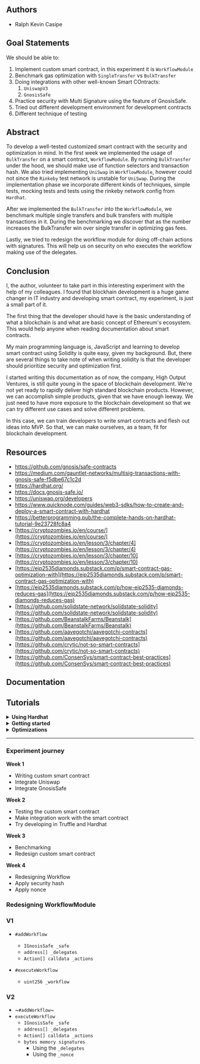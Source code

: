 ## Authors
* Ralph Kevin Casipe

## Goal Statements
We should be able to:
1. Implement custom smart contract, in this experiment it is `WorkflowModule`
2. Benchmark gas optimization with `SingleTransfer` vs `BulkTransfer`
3. Doing integrations with other well-known Smart COntracts:
   1. `UniswapV3`
   2. `GnosisSafe`
4. Practice security with Multi Signature using the feature of GnosisSafe.
5. Tried out different development environment for development contracts
6. Different technique of testing

<!-- TODO: Finish up Abstract -->
## Abstract
To develop a well-tested customized smart contract with the security and optimization in mind. In the first week we implemented the usage of `BulkTransfer` on a smart contract, `WorkflowModule`. By running `BulkTransfer` under the hood, we should make use of function selectors and transaction hash. We also tried implementing `UniSwap` in `WorkflowModule`, however could not since the `Rinkeby` test network is unstable for `UniSwap`. During the implementation phase we incorporate different kinds of techniques, simple tests, mocking tests and tests using the rinkeby network config from `Hardhat`. 

After we implemented the `BulkTransfer` into the `WorkflowModule`, we benchmark multiple single transfers and bulk transfers with multiple transactions in it. During the benchmarking we discover that as the number increases the BulkTransfer win over single transfer in optimizing gas fees. 

Lastly, we tried to redesign the workflow module for doing off-chain actions with signatures. This will help us on security on who executes the workflow making use of the delegates.

## Conclusion
I, the author, volunteer to take part in this interesting experiment with the help of my colleagues. I found 
that blockhain development is a huge game changer in IT industry and developing smart contract, my experiment, is just a small part of it.

The first thing that the developer should have is the basic understanding of what a blockchain is and what are basic concept of Ethereum's ecosystem. This would help anyone when reading documentation about smart contracts.

My main programming language is, JavaScript and learning to develop smart contract using Solidity is quite easy, given my background. But, there are several things to take note of when writing solidity is that the developer should prioritize security and optimization first.

I started writing this documentation as of now, the company, High Output Ventures, is still quite young in the space of blockchain development. We're not yet ready to rapidly deliver high standard blockchain products. However, we can accomplish simple products, given that we have enough leeway. We just need to have more exposure to the blockchain development so that we can try different use cases and solve different problems.

In this case, we can train developers to write smart contracts and flesh out ideas into MVP. So that, we can make ourselves, as a team, fit for blockchain development.

## Resources
* https://github.com/gnosis/safe-contracts
* https://medium.com/gauntlet-networks/multisig-transactions-with-gnosis-safe-f5dbe67c1c2d
* https://hardhat.org/
* https://docs.gnosis-safe.io/
* https://uniswap.org/developers
* https://www.quicknode.com/guides/web3-sdks/how-to-create-and-deploy-a-smart-contract-with-hardhat
* https://betterprogramming.pub/the-complete-hands-on-hardhat-tutorial-9e23728fc8a4
* [https://cryptozombies.io/en/course/](https://cryptozombies.io/en/course/)
* [https://cryptozombies.io/en/lesson/3/chapter/4](https://cryptozombies.io/en/lesson/3/chapter/4)
* [https://cryptozombies.io/en/lesson/3/chapter/10](https://cryptozombies.io/en/lesson/3/chapter/10)
* [https://eip2535diamonds.substack.com/p/smart-contract-gas-optimization-with](https://eip2535diamonds.substack.com/p/smart-contract-gas-optimization-with)
* [https://eip2535diamonds.substack.com/p/how-eip2535-diamonds-reduces-gas](https://eip2535diamonds.substack.com/p/how-eip2535-diamonds-reduces-gas)
* [https://github.com/solidstate-network/solidstate-solidity](https://github.com/solidstate-network/solidstate-solidity)
* [https://github.com/BeanstalkFarms/Beanstalk](https://github.com/BeanstalkFarms/Beanstalk)
* [https://github.com/aavegotchi/aavegotchi-contracts](https://github.com/aavegotchi/aavegotchi-contracts)
* [https://github.com/crytic/not-so-smart-contracts](https://github.com/crytic/not-so-smart-contracts)
* [https://github.com/ConsenSys/smart-contract-best-practices](https://github.com/ConsenSys/smart-contract-best-practices)


## Documentation

## Tutorials

<details>
  <summary><b>Using Hardhat</b></summary>
  # Advanced Sample Hardhat Project

  This project demonstrates an advanced Hardhat use case, integrating other tools commonly used alongside Hardhat in the ecosystem.

  The project comes with a sample contract, a test for that contract, a sample script that deploys that contract, and an example of a task implementation, which simply lists the available accounts. It also comes with a variety of other tools, preconfigured to work with the project code.

  Try running some of the following tasks:

  ```shell
  npx hardhat accounts
  npx hardhat compile
  npx hardhat clean
  npx hardhat test
  npx hardhat node
  npx hardhat help
  REPORT_GAS=true npx hardhat test
  npx hardhat coverage
  npx hardhat run scripts/deploy.ts
  TS_NODE_FILES=true npx ts-node scripts/deploy.ts
  npx eslint '**/*.{js,ts}'
  npx eslint '**/*.{js,ts}' --fix
  npx prettier '**/*.{json,sol,md}' --check
  npx prettier '**/*.{json,sol,md}' --write
  npx solhint 'contracts/**/*.sol'
  npx solhint 'contracts/**/*.sol' --fix
  ```

  # Etherscan verification

  To try out Etherscan verification, you first need to deploy a contract to an Ethereum network that's supported by Etherscan, such as Ropsten.

  In this project, copy the .env.example file to a file named .env, and then edit it to fill in the details. Enter your Etherscan API key, your Ropsten node URL (eg from Alchemy), and the private key of the account which will send the deployment transaction. With a valid .env file in place, first deploy your contract:

  ```shell
  hardhat run --network ropsten scripts/sample-script.ts
  ```

  Then, copy the deployment address and paste it in to replace `DEPLOYED_CONTRACT_ADDRESS` in this command:

  ```shell
  npx hardhat verify --network ropsten DEPLOYED_CONTRACT_ADDRESS "Hello, Hardhat!"
  ```

  # Performance optimizations

  For faster runs of your tests and scripts, consider skipping ts-node's type checking by setting the environment variable `TS_NODE_TRANSPILE_ONLY` to `1` in hardhat's environment. For more details see [the documentation](https://hardhat.org/guides/typescript.html#performance-optimizations).
</details>

<details>
  <summary><b>Getting started</b></summary>

  Create the project directory
  ```sh
  ~ $  mkdir getting-started; cd getting-started
  ```

  Initializing the NodeJS project
  ```sh
  ~/getting-started $ npm init -y
  ```

  Finding developments tools for smart contract development
  - Truffle Suite
  - Brownie
  - Dapp Tools
  - Foundry
  - **Hardhat**
  - Remix

  **Using hardhat**

  Install `hardhat`
  ```sh
  ~/getting-started $ npm install -D hardhat
  ```

  Barebones installation using `TypeScript`
  ```sh
  ~/getting-started $ npx hardhat 


  Welcome to Hardhat v2.0.8

  ? What do you want to do? …
    Create a sample project
    Create an advanced sample project
  > Create an advanced sample project that uses TypeScript
    Create an empty hardhat.config.js
    Quit
  ```

  > 💡 **TIP**
  > 
  >Hardhat will let you know how, but, in case you missed it, you can install them with,
  > ```sh
  >npm install -D @nomiclabs/hardhat-waffle ethereum-waffle chai @nomiclabs/hardhat-ethers ethers
  >```

  Add this rule in `eslintrc.js`
  ```js
  'prettier/prettier': ['error', { singleQuote: true, trailingComma: true, semi: true }]
  ```

  Update the `"test"` iln `package.json`
  From:
  ```json
  "scripts": {
    "test": "echo \"Error: no test specified\" && exit 1"
  }
  ```
  To:
  ```json
  "scripts": {
    "test": "hardhat test"
  }
  ```

  Install `chai-as-promised`
  ```sh
  npm i -D chai-as-promised @types/chai-as-promised
  ```

  Update the test
  ```ts
  import { expect, use } from "chai";
  import { ethers } from "hardhat";
  import chaiAsPromised from 'chai-as-promised';

  use(chaiAsPromised);

  describe("Lottery", function () {
    it('should be deployed', async () => {
      const Lottery = await ethers.getContractFactory('Lottery');

      await expect(Lottery.deploy('test')).to.eventually.fulfilled;
    });
  });
  ```
  Run the test above using `npm t` and **it will fail**.
  ```sh
    Lottery
      1) should be deployed


    0 passing (634ms)
    1 failing

    1) Lottery
        should be deployed:
      HardhatError: HH700: Artifact for contract "Lottery" not found. 
  ```

  Update the `Greeter.sol` to `Lottery.sol` to this:
  ```solidity
  //SPDX-License-Identifier: Unlicense
  pragma solidity ^0.8.0;

  contract Lottery {
      string private greeting;

      constructor(string memory _greeting) {
          greeting = _greeting;
      }

      function greet() public view returns (string memory) {
          return greeting;
      }

      function setGreeting(string memory _greeting) public {
          greeting = _greeting;
      }
  }
  ```
  Run the test again, `npm t` and it will pass:
  ```sh
    Lottery
      ✓ should be deployed (765ms)


    1 passing (766ms)
  ```

  We're going to remove the `constructor`, `#greet`, `setGreeting` and `.greeting`
  ```solidity
  //SPDX-License-Identifier: Unlicense
  pragma solidity ^0.8.0;

  contract Lottery {}
  ```

  Update the test so that we're expecting a method, `sum`.
  ```ts
  describe('#sum', () => {
    it('should have sum method', async () => {
      expect(contract.sum).to.be.exist;
    });
  });
  ```

  Run the tests and expect it to fail.
  ```
  FAILED
  ```

  Update the `Lottery.sol`
  ```
  //SPDX-License-Identifier: Unlicense
  pragma solidity ^0.8.0;

  contract Lottery {
    function sum() public {}
  }
  ```

  Run the tests and it will pass
  ```
  PASSED
  ```

  Update the test to have fully functional `#sum`
  ```ts
  describe('#sum', () => {
    it('should have sum method', async () => {
      expect(contract.sum).to.be.exist;
    });

    it('should return 3 when the given parametes are 1 and 2', async () => {
      const sum = await contract.sum(1, 2);

      expect(sum).to.be.exist;
    });
  });
  ```

  The test would fail again
  ```
  FAILED
  ```

  Update the `Lottery.sol` to pass the failing test
  ```
  //SPDX-License-Identifier: Unlicense
  pragma solidity ^0.8.0;

  contract Lottery {
    function sum(uint _a, uint _b) public pure returns(uint) {
        return _a + _b;
    }
  }
  ```

  Let deploy this contract in `Rinkeby` test network:
  Update your `hardhat.config.ts`
  ```ts
  ...

  const config: HardhatUserConfig = {
    solidity: "0.8.4",
    networks: {
      rinkeby: {
        url: process.env.RINKEBY_URL || "",
        accounts:
          process.env.PRIVATE_KEY !== undefined ? [process.env.PRIVATE_KEY] : [],
      },
    },
    gasReporter: {
      enabled: process.env.REPORT_GAS !== undefined,
      currency: "USD",
    },
    etherscan: {
      apiKey: process.env.ETHERSCAN_API_KEY
    },
    mocha: {
      bail: true,
    },
  };

  export default config;
  ```

  Choosing Node Providers:
  1. Infura
  2. **Alchemy**

  Registering to **Alchemy**

  Registering to **Etherscan**

  Exporting your private key in **Metamask**

  Update your `.env` file

  ```sh
  ETHERSCAN_API_KEY=<YOUR ETHERSCAN API KEY>
  RINKEBY_URL=<YOUR ALCHEMY API KEY>
  PRIVATE_KEY=<YOU ACCOUNT PRIVATE FROM METAMASK>
  ```
  
  Update your `scripts/deploy.ts`
  ```ts
  async function main() {
    // Hardhat always runs the compile task when running scripts with its command
    // line interface.
    //
    // If this script is run directly using `node` you may want to call compile
    // manually to make sure everything is compiled
    // await hre.run('compile');

    const owner = ethers.provider.getSigner('You accounts address');

    // We get the contract to deploy
    const Lottery = await ethers.getContractFactory("Lottery");
    const contract = await Lottery.deploy();

    await contract.deployed();

    console.log("Lottery deployed to:", contract.address);
  }
  ```

  Update your `package.json`
  ```json
  "scripts": {
    ...
    "deploy": "hardhat run scripts/deploy.ts --network rinkeby"
  }
  ```

  Run this command:
  ```sh
  npm run deploy rinkeby
  ```

  After that copy the contract address of the Lottery for verification

  And run:
  ```
  npx hardhat verifiy --network rinkeby <Lottery's contract address>
  ```
</details>

<details>
  <summary><b>Optimizations</b></summary>


  Structuring `struct`

  ```
  struct ExpensiveStruct {
    address addressOne;
    uint8 numberOne;
    string stringOne;
    uint8 numberTwo;
    address addressTwo;
    string stringTwo;
  }

  struct CheapStruct {
    address addressOne;
    address addressTwo;
    uint8 numberOne;
    uint8 numberTwo;
    string stringOne;
    string stringTwo;
  }
  ```

  **View functions don’t cost Gas**

  `view` functions don't cost any gas when they're called externally by a user.

  This is because `view` functions don't actually change anything on the blockchain – they only read the data. So marking a function with `view` tells `web3.js` that it only needs to query your local Ethereum node to run the function, and it doesn't actually have to create a transaction on the blockchain (which would need to be run on every single node, and cost gas).

  We'll cover setting up web3.js with your own node later. But for now, the big takeaway is that you can optimize your DApp's gas usage for your users by using read-only `external view` functions wherever possible.

  ```solidity
  contract MyContract {
    ...
    struct User {
      ...,
      string name;
    }
    
    User[] public users;

    function getNameByUser(uint userId) external view returns(string memory) {
      return users[userId].name;
    }
  }
  ```

  > *Note: If a `view` function is called internally from another function in the same contract that is **not** a `view` function, it will still cost gas. This is because the other function creates a transaction on Ethereum, and will still need to be verified from every node. So `view` functions are only free when they're called externally.*
  
  **Reading constants and immutable variables**

  ```solidity
  contract CallMyName {
    string public NAME = "ETH"; // Expensive 24586 Gas
    string public constant CONSTANT_NAME = "ETH"; // Cheap 21865 Gas
  }
  ```

  **Reading and writing local variables**

  Expensive:

  ```solidity
  contract Expensive {
    uint16[] public myArray;
    uint16 public myCounter = 0;

    function run() external {                
      for(uint256 index; index < myArray.length; index++) { // state reads
        myCounter++; // state reads and writes
      }        
    }
  }
  ```

  Cheap:

  ```solidity
  contract Cheap {
    uint16[] public myArray;
    uint16 public stateCounter = 0;

    function run() external {
        uint16 length = myArray.length; // one state read
        uint16 localCounter = myCounter; // one state read
    
        for(uint16 index; index < length; index++) { // local reads
            localCounter++; // local reads and writes  
        }
    
        stateCounter = localCounter; // one state write
    }
  }
  ```

  **Reading `calldata` variables like `calldata` arrays and structs.**


  Benchmarking results:

  **WorkflowModule**
  
  100 WEI = 0.0000000000000001 ETH

  Deployment
  - Actual Gas Fee `0.006974072544634064`

  Enabling Workflow Module
  - Actual Gas Fee `0.0001898125009111`


  Single Transfer
  Adding a workflow
  - Actual Gas Fee `0.001344555012907728` (3 Single Transfers)

  Execute Workflow
  - Actual Gas Fee `0.000358567502294832` (3 Single Transfers)
    
  ---

  Direct a single transfer
  - Actual Gas Fee `0.000133077500904927` ETH

  Total: 0.00039923250303416696

  Direct Bulk Transfer
  - Estimated Gas Fee 0.000254ETH
  - Actual Gas Fee 0.000253347501418746 ETH

  Bulk Transfer
  Adding a Workflow
  - Actual Gas Fee 0.001243105005469662 ETH  (3 Single Transfer into Bulk)

  Execute Workflow
  - Estimated Gas Fee 0.000317ETH (3 Single Transfer into Bulk)
  - Actual Gas Fee 0.00031673250126693 (3 Single Transfer into Bulk)

  Workflow with Bulk Transfer (3 ST) and 3 Single Transfers

  Add Workflow
  - Estimated Gas Fee 0.002272ETH
  - Actual Gas Fee 0.002271610009995084

  Execute Workflow
  - Estimated Gas Fee 0.000533ETH
  - Actual Gas Fee 0.0005333750025602
</details>

----
### Experiment journey
**Week 1**
- Writing custom smart contract
- Integrate Uniswap
- Integrate GnosisSafe

**Week 2**
- Testing the custom smart contract
- Make integration work with the smart contract
- Try developing in Truffle and Hardhat

**Week 3**
- Benchmarking
- Redesign custom smart contract

**Week 4**
- Redesigning Workflow
- Apply security hash
- Apply nonce


### Redesigning WorkflowModule
### V1
- `#addWorkflow`
  - `IGnosisSafe _safe`
  - `address[] _delegates`
  - `Action[] calldata _actions`

- `#executeWorkflow`
  - `uint256 _workflow`

### V2
- ~`#addWorkflow`~
- `executeWorkflow`
  - `IGnosisSafe _safe`
  - `address[] _delegates`
  - `Action[] calldata _actions`
  - `bytes memory signatures`
    - Using the `_delegates`
    - Using the `_nonce`

